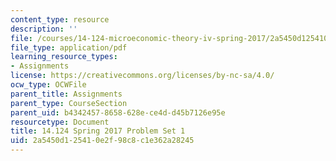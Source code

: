 ```yaml
---
content_type: resource
description: ''
file: /courses/14-124-microeconomic-theory-iv-spring-2017/2a5450d125410e2f98c8c1e362a28245_MIT14_124S17_Pset1.pdf
file_type: application/pdf
learning_resource_types:
- Assignments
license: https://creativecommons.org/licenses/by-nc-sa/4.0/
ocw_type: OCWFile
parent_title: Assignments
parent_type: CourseSection
parent_uid: b4342457-8658-628e-ce4d-d45b7126e95e
resourcetype: Document
title: 14.124 Spring 2017 Problem Set 1
uid: 2a5450d1-2541-0e2f-98c8-c1e362a28245
---
```

